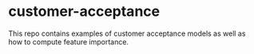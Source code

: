 # customer-acceptance

This repo contains examples of customer acceptance models as well as how to compute feature importance.
